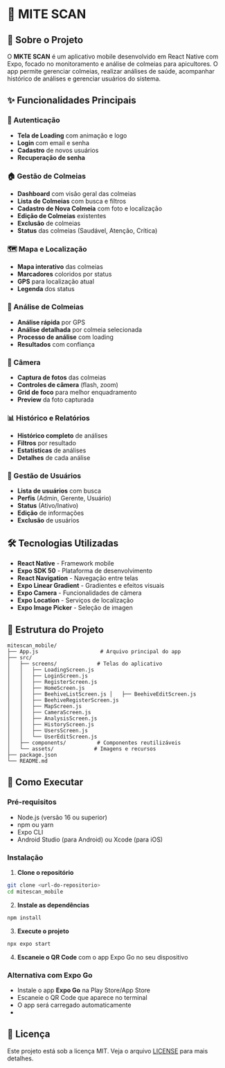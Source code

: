 # 🐝 MITE SCAN

## 📱 Sobre o Projeto

O **MKTE SCAN** é um aplicativo mobile desenvolvido em React Native com Expo, focado no monitoramento e análise de colmeias para apicultores. O app permite gerenciar colmeias, realizar análises de saúde, acompanhar histórico de análises e gerenciar usuários do sistema.

## ✨ Funcionalidades Principais

### 🔐 Autenticação
- **Tela de Loading** com animação e logo
- **Login** com email e senha
- **Cadastro** de novos usuários
- **Recuperação de senha**

### 🏠 Gestão de Colmeias
- **Dashboard** com visão geral das colmeias
- **Lista de Colmeias** com busca e filtros
- **Cadastro de Nova Colmeia** com foto e localização
- **Edição de Colmeias** existentes
- **Exclusão** de colmeias
- **Status** das colmeias (Saudável, Atenção, Crítica)

### 🗺️ Mapa e Localização
- **Mapa interativo** das colmeias
- **Marcadores** coloridos por status
- **GPS** para localização atual
- **Legenda** dos status

### 🔬 Análise de Colmeias
- **Análise rápida** por GPS
- **Análise detalhada** por colmeia selecionada
- **Processo de análise** com loading
- **Resultados** com confiança

### 📸 Câmera
- **Captura de fotos** das colmeias
- **Controles de câmera** (flash, zoom)
- **Grid de foco** para melhor enquadramento
- **Preview** da foto capturada

### 📊 Histórico e Relatórios
- **Histórico completo** de análises
- **Filtros** por resultado
- **Estatísticas** de análises
- **Detalhes** de cada análise

### 👥 Gestão de Usuários
- **Lista de usuários** com busca
- **Perfis** (Admin, Gerente, Usuário)
- **Status** (Ativo/Inativo)
- **Edição** de informações
- **Exclusão** de usuários

## 🛠️ Tecnologias Utilizadas

- **React Native** - Framework mobile
- **Expo SDK 50** - Plataforma de desenvolvimento
- **React Navigation** - Navegação entre telas
- **Expo Linear Gradient** - Gradientes e efeitos visuais
- **Expo Camera** - Funcionalidades de câmera
- **Expo Location** - Serviços de localização
- **Expo Image Picker** - Seleção de imagen
## 📱 Estrutura do Projeto

```
mitescan_mobile/
├── App.js                    # Arquivo principal do app
├── src/
│   ├── screens/             # Telas do aplicativo
│   │   ├── LoadingScreen.js
│   │   ├── LoginScreen.js
│   │   ├── RegisterScreen.js
│   │   ├── HomeScreen.js
│   │   ├── BeehiveListScreen.js │   ├── BeehiveEditScreen.js
│   │   ├── BeehiveRegisterScreen.js
│   │   ├── MapScreen.js
│   │   ├── CameraScreen.js
│   │   ├── AnalysisScreen.js
│   │   ├── HistoryScreen.js
│   │   ├── UsersScreen.js
│   │   └── UserEditScreen.js
│   ├── components/          # Componentes reutilizáveis
│   └── assets/             # Imagens e recursos
├── package.json
└── README.md
```

## 🚀 Como Executar

### Pré-requisitos
- Node.js (versão 16 ou superior)
- npm ou yarn
- Expo CLI
- Android Studio (para Android) ou Xcode (para iOS)

### Instalação

1. **Clone o repositório**
```bash
git clone <url-do-repositorio>
cd mitescan_mobile
```

2. **Instale as dependências**
```bash
npm install
```

3. **Execute o projeto**
```bash
npx expo start
```

4. **Escaneie o QR Code** com o app Expo Go no seu dispositivo

### Alternativa com Expo Go
- Instale o app **Expo Go** na Play Store/App Store
- Escaneie o QR Code que aparece no terminal
- O app será carregado automaticamente
- 
## 📄 Licença

Este projeto está sob a licença MIT. Veja o arquivo [LICENSE](LICENSE) para mais detalhes.
